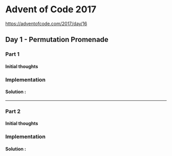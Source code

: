 ﻿# Advent of Code 2017
https://adventofcode.com/2017/day/16
## Day 1 - Permutation Promenade

### Part 1
#### Initial thoughts


### Implementation


#### Solution : 
---
### Part 2
#### Initial thoughts


### Implementation



#### Solution : 
